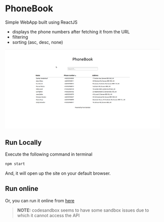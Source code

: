 # PhoneBook

Simple WebApp built using ReactJS

- displays the phone numbers after fetching it from the URL
- filtering
- sorting (asc, desc, none)

![PhoneBook Look](./demo/data/Phonebook-200104.gif)

## Run Locally

Execute the following command in terminal

```bash
npm start
```

And, it will open up the site on your default browser.

## Run online

Or, you can run it online from [here](https://codesandbox.io/s/github/sam016/phonebook-beg-ui)

> **NOTE:** codesandbox seems to have some sandbox issues due to which it cannot access the API
